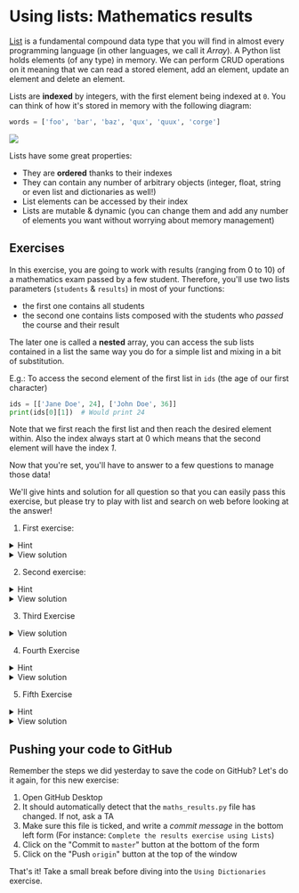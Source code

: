 # Using lists: Mathematics results

[List](https://docs.python.org/3/tutorial/introduction.html#lists) is a fundamental compound data type that you will find in almost every programming language (in other languages, we call it _Array_). A Python list holds elements (of any type) in memory. We can perform CRUD operations on it meaning that we can read a stored element, add an element, update an element and delete an element.

Lists are **indexed** by integers, with the first element being indexed at `0`. You can think of how it's stored in memory with the following diagram:

```python
words = ['foo', 'bar', 'baz', 'qux', 'quux', 'corge']
```

![](https://res.cloudinary.com/wagon/image/upload/v1562058697/list_ttgeba.png)

Lists have some great properties:

- They are **ordered** thanks to their indexes
- They can contain any number of arbitrary objects (integer, float, string or even list and dictionaries as well!)
- List elements can be accessed by their index
- Lists are mutable & dynamic (you can change them and add any number of elements you want without worrying about memory management)

## Exercises
In this exercise, you are going to work with results (ranging from 0 to 10) of a mathematics exam passed by a few student.
Therefore, you'll use two lists parameters (`students` & `results`) in most of your functions:
- the first one contains all students
- the second one contains lists composed with the students who _passed_ the course and their result

The later one is called a **nested** array, you can access the sub lists contained in a list the same way you do for a simple list and mixing in a bit of substitution.

E.g.: To access the second element of the first list in `ids` (the age of our first character)
```python
ids = [['Jane Doe', 24], ['John Doe', 36]]
print(ids[0][1])  # Would print 24
```

Note that we first reach the first list and then reach the desired element within. Also the index always start at 0 which means that the second element will have the index *1*.

Now that you're set, you'll have to answer to a few questions to manage those data!

We'll give hints and solution for all question so that you can easily pass this exercise, but please try to play with list and search on web before looking at the answer!

1. First exercise:
<details><summary markdown='span'>Hint
</summary>
You have first to loop through the list, to do so use the `for` loop.
Then you'll have to check if the first letter is matching the parameter or not, to do so use indexes.
</details>
<details><summary markdown='span'>View solution
</summary>

```python
matching_students = []
for student in students:
    if student[0] == letter:
        matching_students.append(student)
return matching_students
```
</details>


2. Second exercise:

<details><summary markdown='span'>Hint
</summary>
If you know the position of each element, you have access to them with their index! Read the reminder above ;-)
If you don't, as in the first exercise, you'll have to loop through the list to find what you are looking for!
</details>
<details><summary markdown='span'>View solution
</summary>

You know its position in the `results` list:

```python
return results[index][1]
```

You don't know its position in the `results` list:
```python
for student_point in results:
    if student_point[0] == name:
        return student_point[1]
```
</details>


3. Third Exercise

<details><summary markdown='span'>View solution
</summary>

```python
sum = 0
for student_point in results:
    sum += student_point[1]
return sum / len(results)
```
</details>


4. Fourth Exercise

<details><summary markdown='span'>Hint
</summary>
You have to check which student has >= 5 points. After that, how can you add an element to a list?
</details>

<details><summary markdown='span'>View solution
</summary>

```python
succeed_list = []
for student_point in results:
    if student_point[1] >= 5:
        succeed_list.append(student_point[0])
return succeed_list
```
</details>


5. Fifth Exercise

<details><summary markdown='span'>Hint
</summary>
The easiest way to perform that is to first create another list containing all student who _passed_ the exam, and then compare them to the `students` list.
</details>

<details><summary markdown='span'>View solution
</summary>

```python
new_lst_of_student = []
student_did_not_pass = []
for student_point in results:
    new_lst_of_student.append(student_point[0])
for student in students:
    if student not in new_lst_of_student:
        student_did_not_pass.append(student)
return student_did_not_pass
```
</details>

## Pushing your code to GitHub

Remember the steps we did yesterday to save the code on GitHub? Let's do it again, for this new exercise:

1. Open GitHub Desktop
1. It should automatically detect that the `maths_results.py` file has changed. If not, ask a TA
1. Make sure this file is ticked, and write a _commit message_ in the bottom left form (For instance: `Complete the results exercise using Lists`)
1. Click on the "Commit to `master`" button at the bottom of the form
1. Click on the "Push `origin`" button at the top of the window

That's it! Take a small break before diving into the `Using Dictionaries` exercise.
